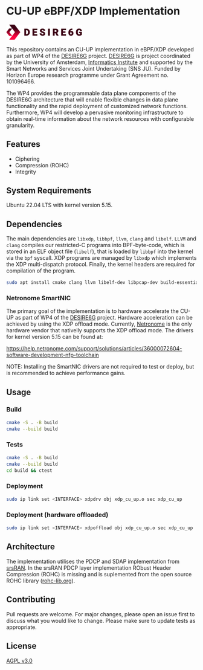 # CU-UP eBPF/XDP Implementation

<img src="./docs/desire6g-logo.svg" width="200">

This repository contains an CU-UP implementation in eBPF/XDP developed as part of WP4 of the [DESIRE6G](https://desire6g.eu) project. [DESIRE6G](https://desire6g.eu) is project coordinated by the University of Amsterdam, [Informatics Institute](https://ivi.uva.nl) and supported by the Smart Networks and Services Joint Undertaking (SNS JU). Funded by Horizon Europe research programme under Grant Agreement no. 101096466.


The WP4 provides the programmable data plane components of the DESIRE6G architecture that will enable flexible changes in data plane functionality and the rapid deployment of customized network functions. Furthermore, WP4 will develop a pervasive monitoring infrastructure to obtain real-time information about the network resources with configurable granularity.

## Features

- Ciphering
- Compression (ROHC)
- Integrity

## System Requirements
Ubuntu 22.04 LTS with kernel version 5.15.

## Dependencies
The main dependencies are `libxdp`, `libbpf`, `llvm`, `clang` and
`libelf`. `LLVM` and `clang` compiles our restricted-C programs into BPF-byte-code, which is stored in an ELF object file (`libelf`), that is loaded by `libbpf` into the kernel via the `bpf` syscall. XDP programs are managed by `libxdp` which implements the XDP multi-dispatch protocol. Finally, the kernel headers are required for compilation of the program.

```sh
sudo apt install cmake clang llvm libelf-dev libpcap-dev build-essential linux-headers-$(uname -r) linux-tools-common linux-tools-generic tcpdump
```

### Netronome SmartNIC
The primary goal of the implementation is to hardware accelerate the CU-UP as part of WP4 of the [DESIRE6G](https://desire6g.eu) project. Hardware acceleration can be achieved by using the XDP offload mode. Currently, [Netronome](https://www.netronome.com) is the only hardware vendor that nativelly supports the XDP offload mode. The drivers for kernel version 5.15 can be found at:

https://help.netronome.com/support/solutions/articles/36000072604-software-development-nfp-toolchain

NOTE: Installing the SmartNIC drivers are not required to test or deploy, but is recommended to achieve performance gains.

## Usage

### Build
```sh
cmake -S . -B build
cmake --build build
```

### Tests
```sh
cmake -S . -B build
cmake --build build
cd build && ctest
```

### Deployment
```sh
sudo ip link set <INTERFACE> xdpdrv obj xdp_cu_up.o sec xdp_cu_up
```

### Deployment (hardware offloaded)
```sh
sudo ip link set <INTERFACE> xdpoffload obj xdp_cu_up.o sec xdp_cu_up
```

## Architecture
The implementation utilises the PDCP and SDAP implementation from [srsRAN](https://github.com/srsran/srsRAN_Project). In the srsRAN PDCP layer implementation RObust Header Compression (ROHC) is missing and is suplemented from the open source ROHC library ([rohc-lib.org](https://rohc-lib.org)).

## Contributing

Pull requests are welcome. For major changes, please open an issue first to discuss what you would like to change. Please make sure to update tests as appropriate.

## License

[AGPL v3.0](https://github.com/srsran/srsRAN_Project/blob/main/LICENSE)